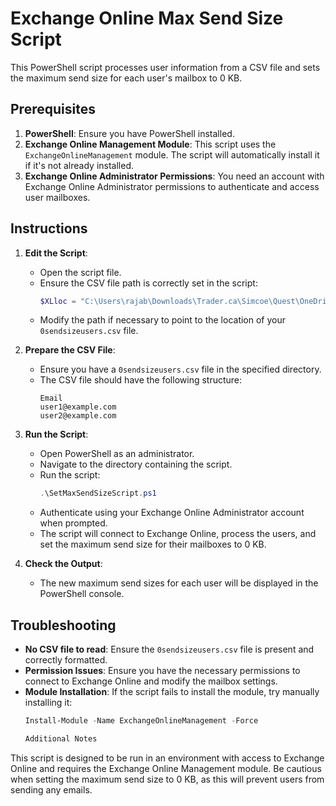 # Exchange Online Max Send Size Script

This PowerShell script processes user information from a CSV file and sets the maximum send size for each user's mailbox to 0 KB.

## Prerequisites

1. **PowerShell**: Ensure you have PowerShell installed.
2. **Exchange Online Management Module**: This script uses the `ExchangeOnlineManagement` module. The script will automatically install it if it's not already installed.
3. **Exchange Online Administrator Permissions**: You need an account with Exchange Online Administrator permissions to authenticate and access user mailboxes.

## Instructions

1. **Edit the Script**:
   - Open the script file.
   - Ensure the CSV file path is correctly set in the script:
     ```powershell
     $XLloc = "C:\Users\rajab\Downloads\Trader.ca\Simcoe\Quest\OneDrive\OneDriveReadOnly\"
     ```
   - Modify the path if necessary to point to the location of your `0sendsizeusers.csv` file.

2. **Prepare the CSV File**:
   - Ensure you have a `0sendsizeusers.csv` file in the specified directory.
   - The CSV file should have the following structure:
     ```
     Email
     user1@example.com
     user2@example.com
     ```

3. **Run the Script**:
   - Open PowerShell as an administrator.
   - Navigate to the directory containing the script.
   - Run the script:
     ```powershell
     .\SetMaxSendSizeScript.ps1
     ```
   - Authenticate using your Exchange Online Administrator account when prompted.
   - The script will connect to Exchange Online, process the users, and set the maximum send size for their mailboxes to 0 KB.

4. **Check the Output**:
   - The new maximum send sizes for each user will be displayed in the PowerShell console.

## Troubleshooting

- **No CSV file to read**: Ensure the `0sendsizeusers.csv` file is present and correctly formatted.
- **Permission Issues**: Ensure you have the necessary permissions to connect to Exchange Online and modify the mailbox settings.
- **Module Installation**: If the script fails to install the module, try manually installing it:
  ```powershell
  Install-Module -Name ExchangeOnlineManagement -Force

  Additional Notes
This script is designed to be run in an environment with access to Exchange Online and requires the Exchange Online Management module.
Be cautious when setting the maximum send size to 0 KB, as this will prevent users from sending any emails.
